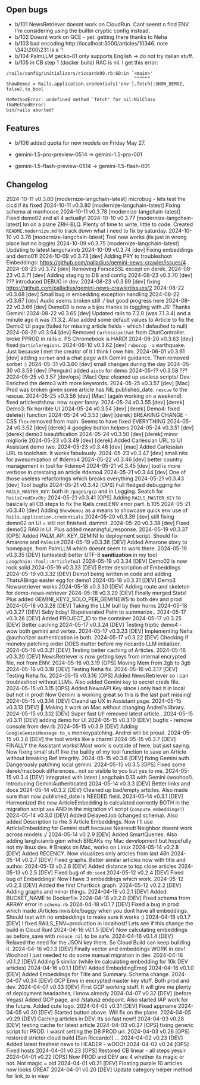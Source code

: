 ## Open bugs

* b/101 NewsRetriever doesnt work on CloudRun. Cant seemt o find ENV. I'm considering using the builtin cryptic config instead.
* b/102 Doesnt work on GCE - yet. getting there thanks to Neha
* b/103 bad encoding http://localhost:3000/articles/10346. note \342\200\231 is a '!
* b/104 PalmLLM gecko-01 only supports English -> do not try italian stuff.
* b/105 in CB step 1 (docker build) RAC is nil. I get this error:
```
/rails/config/initializers/riccardo99.rb:60:in `<main>'
                                                ^^^^^^
ShowDemoz = Rails.application.credentials['env'].fetch(:SHOW_DEMOZ, false).to_bool

NoMethodError: undefined method `fetch' for nil:NilClass (NoMethodError)
bin/rails aborted!
```
## Features
* b/106 added quota for new models on Friday May 27.

* gemini-1.5-pro-preview-0514 -> gemini-1.5-pro-001
* gemini-1.5-flash-preview-0514 -> gemini-1.5-flash-001


## Changelog

2024-10-11 v0.3.80 [modernize-langchain-latest] microbug - lets test the cicd if its fixed
2024-10-11 v0.3.80 [modernize-langchain-latest] Fixing schema at manhouse
2024-10-11 v0.3.78 [modernize-langchain-latest] Fixed demo02 and all 4 actually!
2024-10-10 v0.3.77 [modernize-langchain-latest] Im on a plane ZRH-BLQ. Plenty of time to write, little to code. Created `README.modernize.md` to track down what i need to fix by saturday.
2024-10-10 v0.3.76 [modernize-langchain-latest] Tool now works (its just in wrong place but no biggie)
2024-10-09 v0.3.75 [modernize-langchain-latest] Updating to latest langchainrb
2024-10-09 v0.3.74 [dev] Fixing embeddings and demo01!
2024-10-09 v0.3.73 [dev] Adding PRY to troubleshoot Embeddings: https://github.com/palladius/gemini-news-crawler/issues/4 .
2024-08-23 v0.3.72 [dev] Removing ForsceSSL except on derek.
2024-08-23 v0.3.71 [dev] Adding staging to DB and config
2024-08-23 v0.3.70 [dev] ??? introduced DEBUG in dev.
2024-08-23 v0.3.69 [dev] fixing https://github.com/palladius/gemini-news-crawler/issues/2
2024-08-22 v0.3.68 [dev] Small bug in embedding exception handling
2024-08-22 v0.3.67 [dev] Audio seems broken still :/ but good progress here
2024-08-22 v0.3.66 [dev] Demo03 is now a bijou thanks to toggling with JS! Thanks Gemini!
2024-08-22 v0.3.65 [dev] Updated rails to 7.2.0 (was 7.1.3.4) and a minute ago it was 7.1.3.2. Also added some default
                         values to Article to fix the Demo2 UI page (failed for missing article fields - which I
                         defaulted to null)
2024-08-20 v0.3.64 [dev] Removed  `CarlessianChat` from ChatController. broke PPROD in rails c. PS Chromebook is HARD!
2024-08-20 v0.3.63 [dev] fixed `@articleregions`.
2024-06-10 v0.3.62 [dev] `rubocop -a` earthquake. Just because I met the creator of it I think I owe him.
2024-06-01 v0.3.61 [dev] adding `sorbet` and a chat page with Gemini guidance. Then removed sorbet :)
2024-05-31 v0.3.60 [dev] small changes during the day
2024-05-30 v0.3.59 [dev] [Penguin] added `aiuto` for demo
2024-05-?? v0.3.58 ???
2024-05-25 v0.3.57 [dev/ops] [Mac] Ops: cleaned up useless scripts/ Dev: Enriched the demo3 with more keywords.
2024-05-25 v0.3.57 [dev] [Mac] Prod was broken given some article has NIL published_date. `rescue` to the rescue.
2024-05-25 v0.3.56 [dev] [Mac] (again working on a weekend) fixed articles#show: now super fancy.
2024-05-24 v0.3.55 [dev] [derek] Demo3: fix horrible UI
2024-05-24 v0.3.54 [dev] [derek] Demo4: fixed delete() function
2024-05-24 v0.3.53 [dev] [derek] BREAKING CHANGE - CSS `flex` removed from main. Seems to have fixed EVERYTHING
2024-05-24 v0.3.52 [dev] [derek] 4 googley button helpers
2024-05-24 v0.3.51 [dev] [derek] demo3 beautification
2024-05-24 v0.3.50 [dev] [derek] minor migliorie
2024-05-23 v0.3.49 [dev] [derek] Added Carlessian URL to UI Assistant demo two.
2024-05-23 v0.3.48 [dev] [mac] Added Carlessian URL to toolchain. It works fabulously.
2024-05-23 v0.3.47 [dev] small nits for awesomization of #demo4
2024-05-22 v0.3.46 [dev] better country management in tool for #demo4
2024-05-21 v0.3.45 [dev] tool is more verbose in crestaing an article #demo4
2024-05-21 v0.3.44 [dev] One of those useless refactorings which breaks everything
2024-05-21 v0.3.43 [dev] Tool bugfix
2024-05-21 v0.3.42 [OPS] Full fledged debugging for `RAILS_MASTER_KEY`: both in `/pages/gcp` and in Logging. Seatch for `RailsCredEnvObj`
2024-05-21 v0.3.41 [OPS] Adding `RAILS_MASTER_KEY` to basically all CB steps to fix the Rails.cred.ENV error part. b.105
2024-05-21 v0.3.40 [dev] Adding `ShowDemoz` as a means to showcase quick env use of `Rails.application.credentials`
2024-05-20 v0.3.39 [dev] still fixing demo02 on UI = still not finished. dammit.
2024-05-20 v0.3.38 [dev] Fixed demo02 RAG in UI. Plus added meaningful_response.
2024-05-19 v0.3.37 [OPS] Added PALM_API_KEY_GEMINI to deployment script. Should fix Amarone and `PalmLLM`
2024-05-19 v0.3.36 [DEV] Added Amarone story to homepage, from PalmLLM which doesnt seem to work there.
2024-05-19 v0.3.35 [DEV] (untested) better UTF-8 **sanitization** in my tool `Langchain::Tool::ArticleTool`
2024-05-19 v0.3.34 [DEV] Demo02 is now rock solid
2024-05-19 v0.3.33 [DEV] Better description of Embeddings
2024-05-19 v0.3.32 [DEV] Demo1 being written in code and adding ThatsABingo easter egg for demo1
2024-05-18 v0.3.31 [DEV] Demo3 Newsretriever works
2024-05-18 v0.3.30 [DEV] Adding route and skeleton for demo-news-retriever
2024-05-18 v0.3.29 [DEV] Finally merged Stats! Plus added GEMINI_KEY2_SOLO_PER_GEMINEWS to both dev and prod
2024-05-18 v0.3.28 [DEV] Taking the LLM bull by their horns
2024-05-18 v0.3.27 [DEV] Seby bday! Rispolverated Palm to summarize..
2024-05-17 v0.3.26 [DEV] Added PROJECT_ID to the container
2024-05-17 v0.3.25 [DEV] Better caching
2024-05-17 v0.3.24 [DEV] Testing triptic demo4 - wow both gemini and vertex.
2024-05-17 v0.3.23 [DEV] Implementing Neha @authorizer authentication in both.
2024-05-17 v0.3.22 [DEV] Checking if moneky patching order DOES matter before my riccardo LLM initializer.
2024-05-16 v0.3.21 [DEV] Testing better caching of Articles.
2024-05-16 v0.3.20 [DEV] NewsRetriever is now getting keys from internal encrypted file, not from ENV.
2024-05-16 v0.3.19 [OPS] Moving Mem from 2gb to 3gb
2024-05-16 v0.3.18 [DEV] Testing Neha fix.
2024-05-16 v0.3.17 [DEV] Testing Neha fix.
2024-05-15 v0.3.16 [OPS] Added NewsRetriever so i can troubleshoot without LLMs.
                         Also added Gemini key to secret creds file.
2024-05-15 v0.3.15 [OPS] Added NewsAPI Key since i only had it in local but not in prod! Now Gemini is working great so this is the last part missing!
2024-05-15 v0.3.14 [DEV] Cleand up UX in Assistant page.
2024-05-15 v0.3.13 [DEV] 🍏 Making it work on Mac without changing Andrei's library.
2024-05-15 v0.3.12 [DEV] Super fast UI! removed latest article..
2024-05-15 v0.3.11 [DEV] adding demo for UI
2024-05-15 v0.3.10 [DEV] bugfix - remove console from dev.rb
2024-05-15 v0.3.9 [DEV] Adding `GoogleGeminiMessage.to_s` monkeypatching. Andrei will be proud.
2024-05-15 v0.3.8 [DEV] the tool works like a charm!
2024-05-15 v0.3.7 [DEV] FINALLY the Assistant works! Most work is outside of here, but just saying. Now fixing small stuff
                        like the baility of my tool function  to save an Article without breaking Ref Integrity.
2024-05-15 v0.3.6 [DEV] fixing Gemini auth. Dangerously patching local gemini.
2024-05-15 v0.3.5 [OPS] Fixed some derek/macbook differences.. not so visible to you but yes to me.
2024-05-15 v0.3.4 [DEV] Integrated with latest Langchain 0.13 with Gemini (woohoo!). Introducing GeminiAuthenticated
2024-05-14 v0.3.3 [DEV] Better links and docs
2024-05-14 v0.3.2 [DEV] Cleaned up bad/empty articles. Also made sure than now published_date is NEEDED field.
2024-05-14 v0.3.1 [DEV] Harmonized the new ArticleEmbedding is calculated correctly BOTH in the migration script `aaa`
                        AND in the migration v1 script (`compute_embeddings!`)
2024-05-14 v0.3.0 [DEV] Added DelayedJob (changed schema). Also added Description to rhe 3 Article Embeddings. Now I'll use ArticleEmbedding for Gemini stuff because Nearesdt Neighbor doesnt work across models :/
2024-05-14 v0.2.9 [DEV] Added SmartQueries. Also adding langhcianrb gem which BREAKs my Mac development but hopefully not my linux dev.
                        # Breaks on Mac, works on Linux
2024-05-14 v0.2.8 [DEV] Added RECENCY. Now visualizes only articles from last 48h
2024-05-14 v0.2.7 [DEV] Fixed graphs. Better similar articles now with title and author.
2024-05-13 v0.2.6 [DEV] Added distance to top close articles
2024-05-13 v0.2.5 [DEV] Fixed bug of `db:seed`
2024-05-12 v0.2.4 [DEV] Fixed bug of Embeddings! Now I have 3 embeddings which work.
2024-05-12 v0.2.3 [DEV] Added the first Chartkick graph.
2024-05-12 v0.2.2 [DEV] Adding graphs and minor things.
2024-04-19 v0.2.1 [DEV] Added BUCKET_NAME to Dockerfile
2024-04-18 v0.2.0 [DEV] Fixed schema from ARRAY error in `schema.rb`
2024-04-18 v0.1.7 [DEV] Fixed a bug in prod which made /Articles invisible/buggy when you dont have all embeddings.
                        Should test with no embeddings to make sure it works :)
2024-04-18 v0.1.7 [DEV] I fixed RAILS_ENV=production in localhost! Lets see if this change the build in Cloud Run!
2024-04-16 v0.1.5 [DEV] Now calculating embeddings as before_save with `resuce nil` to be safe.
2024-04-16 v0.1.4 [DEV] Relaxed the need for the JSON key there. So Cloud Build can keep building it.
2024-04-16 v0.1.3 [DEV] Finally vector and embeddings WORK in dev! Woohoo! I just needed to do some manual migration in dev.
2024-04-16 v0.1.2 [DEV] Adding 5 similar (while Im calculating embedding for 10k DEV articles)
2024-04-16 v0.1.1 [DEV] Added EmbeddingEmoji
2024-04-16 v0.1.0 [DEV] Added Embeddings for Title and Summary. Schema change.
2024-04-07 v0.34 [DEV] GCP Envs in encrypted master key stuff. Both prod and dev.
2024-04-07 v0.33 [DEV] First GCP working stuff. It will give me plenty of deployment headaches, I know already
2024-04-07 v0.32 [DEV] (before Vegas) Added GCP page, and /statusz endpoint. Also started IAP work for the future. Added cute logo.
2024-04-05 v0.31 [DEV] Fixed appname
2024-04-05 v0.30 [DEV] Started button above. Will fix on the plane.
2024-04-05 v0.29 [DEV] Caching articles in DEV. Its so fast now!!
2024-04-03 v0.28 [DEV] testing cache for latest article
2024-04-03 v0.27 [OPS] fixing generic script for PROD. I wasnt setting the DB PROD url.
2024-04-03 v0.26 [OPS] restored stricter cloud build [San Riccardo!]
...
2024-04-02 v0.23 [DEV] Added latest freshest news to HEADER - wOOOt
2024-04-02 v0.24 [OPS] Fixed hosts
2024-04-01 v0.23 [OPS] Restored CB linear - all steps yessir
2024-04-01 v0.22 [OPS] Now PROD and DEV are 4 whether its magic or not. Not magic = old
2024-04-01 v0.21 [DEV] Floating purple 10 articles now looks GREAT
2024-04-01 v0.20 [DEV] Update category helper method for link_to in view
